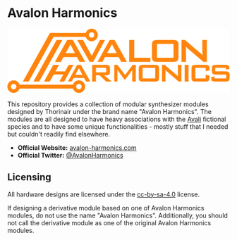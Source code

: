 # Avalon Harmonics

<p align="center">
  <img 
    width="512"
    height="146"
    src="https://raw.githubusercontent.com/Thorinair/Avalon-Harmonics/master/logo.png"
  >
</p>

This repository provides a collection of modular synthesizer modules designed by Thorinair under the brand name "Avalon Harmonics". The modules are all designed to have heavy associations with the [Avali](https://avali.fandom.com/wiki/The_Official_Avali_Wiki) fictional species and to have some unique functionalities - mostly stuff that I needed but couldn't readily find elsewhere.

* **Official Website:** [avalon-harmonics.com](https://avalon-harmonics.com/)
* **Official Twitter:** [@AvalonHarmonics](https://twitter.com/AvalonHarmonics)

## Licensing

All hardware designs are licensed under the [cc-by-sa-4.0](https://creativecommons.org/licenses/by-sa/4.0/legalcode) license.

If designing a derivative module based on one of Avalon Harmonics modules, do not use the name "Avalon Harmonics". Additionally, you should not call the derivative module as one of the original Avalon Harmonics modules.